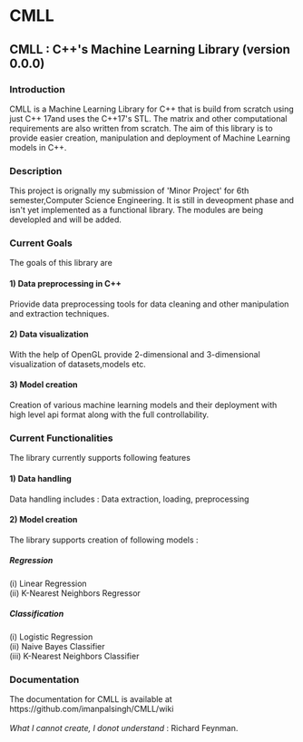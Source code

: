 # CMLL
<h2> CMLL : C++'s Machine Learning Library (version 0.0.0) </h2>

<h3> Introduction </h3>
CMLL is a Machine Learning Library for C++ that is build from scratch using just C++ 17and uses the C++17's STL. The matrix and other computational requirements are also written from scratch. The aim of this library is to provide easier creation, manipulation and deployment of Machine Learning models in C++.

<h3> Description </h3> 
This project is orignally my submission of 'Minor Project' for 6th semester,Computer Science Engineering. It is still in deveopment phase and isn't yet implemented as a functional library. The modules are being developled and will be added.

<h3> Current Goals </h3>
The goals of this library are
<h4>1) Data preprocessing in C++ </h4>
Priovide data preprocessing tools for data cleaning and other manipulation and extraction techniques.
<h4>2) Data visualization </h4>
With the help of OpenGL provide 2-dimensional and 3-dimensional visualization of datasets,models etc.
<h4>3) Model creation </h4>
Creation of various machine learning models and their deployment with high level api format along with the full controllability.

<h3> Current Functionalities </h3>
The library currently supports following features
<h4>1) Data handling </h4>
Data handling includes : Data extraction, loading, preprocessing
<h4>2) Model creation </h4>
The library supports creation of following models :
<h5> Regression </h5>
(i) Linear Regression <br> 
(ii) K-Nearest Neighbors Regressor
<h5> Classification </h5>
(i) Logistic Regression<br>
(ii) Naive Bayes Classifier<br>
(iii) K-Nearest Neighbors Classifier<br>

<h3> Documentation </h3>
The documentation for CMLL is available at https://github.com/imanpalsingh/CMLL/wiki 
<br><br>
<i> What I cannot create, I donot understand</i> : Richard Feynman.
